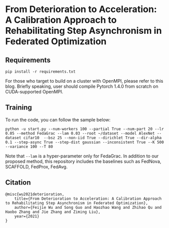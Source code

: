 # From Deterioration to Acceleration: A Calibration Approach to Rehabilitating Step Asynchronism in Federated Optimization

## Requirements

```
pip install -r requirements.txt
```

For those who target to build on a cluster with OpenMPI, please refer to this blog. Briefly speaking, user should compile Pytorch 1.4.0 from scratch on CUDA-supported OpenMPI. 

## Training

To run the code, you can follow the sample below: 

```
python -u start.py --num-workers 100 --partial True --num-part 20 --lr 0.05 --method FedaGrac --lam 0.03 --root ~/dataset --model AlexNet --dataset cifar10  --bsz 25 --non-iid True --dirichlet True --dir-alpha 0.1 --step-async True --step-dist gaussian --inconsistent True --K 500 --variance 100 --T 80
```

Note that ```--lam``` is a hyper-parameter only for FedaGrac. In addition to our proposed method, this repository includes the baselines such as FedNova, SCAFFOLD, FedProx, FedAvg. 

## Citation 

```
@misc{wu2021deterioration,
    title={From Deterioration to Acceleration: A Calibration Approach to Rehabilitating Step Asynchronism in Federated Optimization}, 
    author={Feijie Wu and Song Guo and Haozhao Wang and Zhihao Qu and Haobo Zhang and Jie Zhang and Ziming Liu},
    year={2021}
}
```